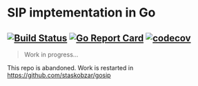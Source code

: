 # SIP imptementation in Go

[![Build Status](https://travis-ci.org/staskobzar/gosip.svg?branch=master)](https://travis-ci.org/staskobzar/gosip)
[![Go Report Card](https://goreportcard.com/badge/github.com/staskobzar/gosip)](https://goreportcard.com/report/github.com/staskobzar/gosip)
[![codecov](https://codecov.io/gh/staskobzar/gosip/branch/master/graph/badge.svg)](https://codecov.io/gh/staskobzar/gosip)
---
> Work in progress...

This repo is abandoned. Work is restarted in https://github.com/staskobzar/gosip
